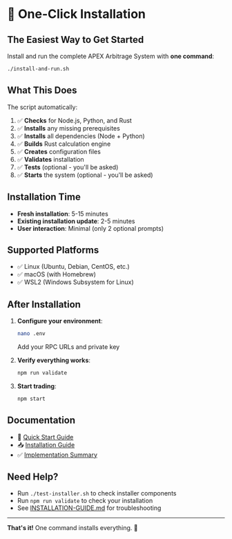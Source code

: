 # 🚀 One-Click Installation

## The Easiest Way to Get Started

Install and run the complete APEX Arbitrage System with **one command**:

```bash
./install-and-run.sh
```

## What This Does

The script automatically:

1. ✅ **Checks** for Node.js, Python, and Rust
2. ✅ **Installs** any missing prerequisites
3. ✅ **Installs** all dependencies (Node + Python)
4. ✅ **Builds** Rust calculation engine
5. ✅ **Creates** configuration files
6. ✅ **Validates** installation
7. ✅ **Tests** (optional - you'll be asked)
8. ✅ **Starts** the system (optional - you'll be asked)

## Installation Time

- **Fresh installation**: 5-15 minutes
- **Existing installation update**: 2-5 minutes
- **User interaction**: Minimal (only 2 optional prompts)

## Supported Platforms

- ✅ Linux (Ubuntu, Debian, CentOS, etc.)
- ✅ macOS (with Homebrew)
- ✅ WSL2 (Windows Subsystem for Linux)

## After Installation

1. **Configure your environment**:
   ```bash
   nano .env
   ```
   Add your RPC URLs and private key

2. **Verify everything works**:
   ```bash
   npm run validate
   ```

3. **Start trading**:
   ```bash
   npm start
   ```

## Documentation

- 📖 [Quick Start Guide](../QUICKSTART.md)
- 📥 [Installation Guide](../INSTALLATION-GUIDE.md)
- ✅ [Implementation Summary](../ONE-CLICK-INSTALL-SUMMARY.md)

## Need Help?

- Run `./test-installer.sh` to check installer components
- Run `npm run validate` to check your installation
- See [INSTALLATION-GUIDE.md](../INSTALLATION-GUIDE.md) for troubleshooting

---

**That's it!** One command installs everything. 🎉

